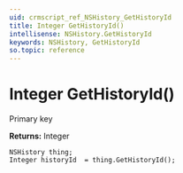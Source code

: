 ```yaml
---
uid: crmscript_ref_NSHistory_GetHistoryId
title: Integer GetHistoryId()
intellisense: NSHistory.GetHistoryId
keywords: NSHistory, GetHistoryId
so.topic: reference
---
```


# Integer GetHistoryId()

Primary key

**Returns:** Integer

```crmscript
NSHistory thing;
Integer historyId  = thing.GetHistoryId();
```

